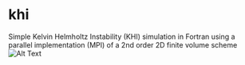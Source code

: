 # khi
Simple Kelvin Helmholtz Instability (KHI) simulation in Fortran using a parallel implementation (MPI) of a 2nd order 2D finite volume scheme
![Alt Text](http://www.github.com/sophmaca/khi/EX_DAT_files/khi.gif)

